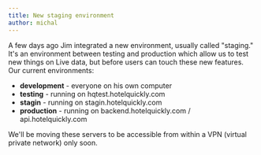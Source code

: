 ```yaml
---
title: New staging environment
author: michal
---
```


A few days ago Jim integrated a new environment, usually called "staging." It's an environment between testing and production which allow us to test new things on Live data, but before users can touch these new features. Our current environments:

* **development** - everyone on his own computer
* **testing** - running on hqtest.hotelquickly.com
* **stagin** - running on stagin.hotelquickly.com
* **production** - running on backend.hotelquickly.com / api.hotelquickly.com

We'll be moving these servers to be accessible from within a VPN (virtual private network) only soon.
